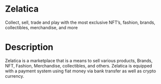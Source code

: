 # Zelatica
Collect, sell, trade and play with the most exclusive NFT’s, fashion, brands, collectibles, merchandise, and more
# Description
Zelatica is a marketplace that is a means to sell various products, Brands, NFT, Fashion, Merchandise, collectibles, and others. Zelatica is equipped with a payment system using fiat money via bank transfer as well as crypto currency.
